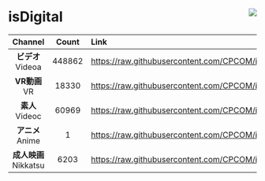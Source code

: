 # isDigital <img align="right" src="https://img.shields.io/github/last-commit/CPCOM/isDigital"/>  
  
| Channel | Count | Link |  
| :-----: | :---: | :--- |  
|**ビデオ**<br />Videoa | 448862 | https://raw.githubusercontent.com/CPCOM/isDigital/main/Videoa.txt |  
|**VR動画**<br />VR | 18330 | https://raw.githubusercontent.com/CPCOM/isDigital/main/VR.txt |  
|**素人**<br />Videoc | 60969 | https://raw.githubusercontent.com/CPCOM/isDigital/main/Videoc.txt |  
|**アニメ**<br />Anime | 1 | https://raw.githubusercontent.com/CPCOM/isDigital/main/Anime.txt |  
|**成人映画**<br />Nikkatsu | 6203 | https://raw.githubusercontent.com/CPCOM/isDigital/main/Nikkatsu.txt |  